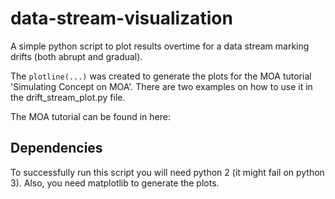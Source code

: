 # data-stream-visualization
A simple python script to plot results overtime for a data stream marking drifts (both abrupt and gradual). 

The `plotline(...)` was created to generate the plots for the MOA tutorial 'Simulating Concept on MOA'. 
There are two examples on how to use it in the drift_stream_plot.py file. 

The MOA tutorial can be found in here: <link to be added once the tutorial is posted online>

## Dependencies
To successfully run this script you will need python 2 (it might fail on python 3). 
Also, you need matplotlib to generate the plots. 
